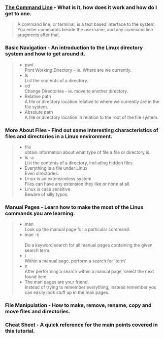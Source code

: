 
### [The Command Line](https://ryanstutorials.net/linuxtutorial/commandline.php) - What is it, how does it work and how do I get to one.  
> A command line, or terminal, is a text based interface to the system. You enter commands beside the username, and any command line arugments after that. 


### Basic Navigation - An introduction to the Linux directory system and how to get around it.  
> - pwd  
>Print Working Directory - ie. Where are we currently.  
> - ls  
>List the contents of a directory.  
> - cd  
>Change Directories - ie. move to another directory.  
> - Relative path  
>A file or directory location relative to where we currently are in the file system.  
> - Absolute path  
>A file or directory location in relation to the root of the file system.  


### More About Files - Find out some interesting characteristics of files and directories in a Linux environment.   
> - file  
> obtain information about what type of file a file or directory is.  
> - ls -a  
>List the contents of a directory, including hidden files.  
> - Everything is a file under Linux  
>   Even directories.  
> - Linux is an extensionless system  
>   Files can have any extension they like or none at all.  
> - Linux is case sensitive  
>   Beware of silly typos.

### Manual Pages - Learn how to make the most of the Linux commands you are learning.  
> - man <command>  
>   Look up the manual page for a particular command.  
> - man -k <search term>  
>   Do a keyword search for all manual pages containing the given search term.  
> - /<term>  
>   Within a manual page, perform a search for 'term'  
> - n  
>   After performing a search within a manual page, select the next found item.  
> - The man pages are your friend.  
>   Instead of trying to remember everything, instead remember you can easily look stuff up in the man pages.  


### File Manipulation - How to make, remove, rename, copy and move files and directories.  



### Cheat Sheet - A quick reference for the main points covered in this tutorial.
